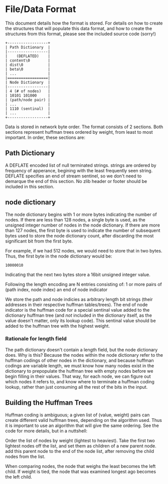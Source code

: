 File/Data Format
================

This document details how the format is stored. For details on how to create
the structures that will populate this data format, and how to create the
structures from this format, please see the included source code (sorry!)

```
+------------------+
| Path Dictionary  |
|------------------|
|    (DEFLATED)    |
| content\0        |
| dist\0           |
| beta\0           |
| ...              |
|==================|
| Node Dictionary  |
|------------------|
| 4 (# of nodes)   |
| 10101 101000     |
| (path/node pair) |
| ...              |
| 1110 (sentinal)  |
| ...              |
+------------------+
```

Data is stored in network byte order.  The format consists of 2 sections. Both
sections represent huffman trees ordered by weight, from least to most
important. In order, these sections are:

Path Dictionary
---------------

A DEFLATE encoded list of null terminated strings. strings are ordered by
frequency of apperance, begining with the least frequently seen string. DEFLATE
specifies an end of stream sentinel, so we don't need to demarque the end of
this section. No zlib header or footer should be included in this section.

node dictionary
---------------

The node dictionary begins with 1 or more bytes indicating the number of nodes. If there are less than 128 nodes, a single byte is used, as the unsigned integer number of nodes in the node dictionary. If there are more than 127 nodes, the first byte is used to indicate the number of subsequent bytes used to store the node dictionary count, after discarding the most significant bit from the first byte.

For example, if we had 512 nodes, we would need to store that in two bytes. Thus, the first byte in the node dictionary would be:

    10000010

Indicating that the next two bytes store a 16bit unsigned integer value.

Following the length encoding are N entries consisting of:
  1 or more pairs of (path index, node index)
  an end of node indicator

We store the path and node indicies as arbitrary length bit strings
(their addresses in their respective huffman tables/trees). The end of
node indicator is the huffman code for a special sentinal value added
to the dictionary huffman tree (and _not_ included in the dictionary
itself, as the value doesn't matter, only its lookup code). This sentinal
value should be added to the huffman tree with the highest weight.

### Rationale for length field

The path dictionary doesn't contain a length field, but the node dictionary
does. Why is this? Because the nodes within the node dictionary refer to the
huffman codings of other nodes in the dictionary, and because huffman codings
are variable length, we must know how many nodes exist in the dictionary to
prepopulate the huffman tree with empty nodes before we begin filling in their
values. That way, for each node, we can figure out which nodes it refers to,
and know where to terminate a huffman coding lookup, rather than just
consuming all the rest of the bits in the input.

Building the Huffman Trees
--------------------------

Huffman coding is ambiguous; a given list of (value, weight) pairs can create
different valid huffman trees, depending on the algorithm used. Thus it is
important to use an algorithm that will give the same ordering. See the code
for more details, but in a nuttshell:

Order the list of nodes by weight (lightest to heaviest). Take the first two lightest nodes off the list, and set them as children of a new parent node. add this parent node to the end of the node list, after removing the child nodes from the list.

When comparing nodes, the node that weighs the least becomes the left child. If
weight is tied, the node that was examined longest ago becomes the left child.
